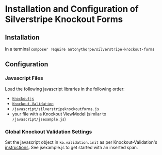 # Installation and Configuration of Silverstripe Knockout Forms

## Installation
In a terminal
`composer require antonythorpe/silverstripe-knockout-forms`

## Configuration
### Javascript Files
Load the following javascript libraries in the following order: 
* [`Knockoutjs`](http://knockoutjs.com/downloads/index.html)
* [`Knockout-Validation`](https://github.com/Knockout-Contrib/Knockout-Validation)
* `/javascript/silverstripeknockoutforms.js`
* your file with a Knockout ViewModel (similar to `/javascript/jsexample.js`)

### Global Knockout Validation Settings
Set the javascript object in `ko.validation.init` as per Knockout-Validation's [instructions](https://github.com/Knockout-Contrib/Knockout-Validation/wiki/Configuration).  See jsexample.js to get started with an inserted span.

